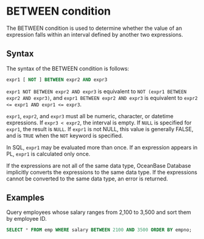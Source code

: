 # BETWEEN condition

The BETWEEN condition is used to determine whether the value of an expression falls within an interval defined by another two expressions.

## Syntax

The syntax of the BETWEEN condition is follows:

```sql
expr1 [ NOT ] BETWEEN expr2 AND expr3
```

`expr1 NOT BETWEEN expr2 AND expr3` is equivalent to `NOT (expr1 BETWEEN expr2 AND expr3)`, and `expr1 BETWEEN expr2 AND expr3` is equivalent to `expr2 <= expr1 AND expr1 <= expr3`.

`expr1`, `expr2`, and `expr3` must all be numeric, character, or datetime expressions. If `expr3 < expr2`, the interval is empty. If `NULL` is specified for `expr1`, the result is `NULL`. If `expr1` is not NULL, this value is generally FALSE, and is `TRUE` when the `NOT` keyword is specified.

In SQL, `expr1` may be evaluated more than once. If an expression appears in PL, `expr1` is calculated only once.

If the expressions are not all of the same data type, OceanBase Database implicitly converts the expressions to the same data type. If the expressions cannot be converted to the same data type, an error is returned.

## Examples

Query employees whose salary ranges from 2,100 to 3,500 and sort them by employee ID.

```sql
SELECT * FROM emp WHERE salary BETWEEN 2100 AND 3500 ORDER BY empno;
```
